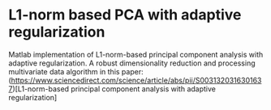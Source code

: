 # L1-norm based PCA with adaptive regularization
Matlab implementation of L1-norm-based principal component analysis with adaptive regularization. A  robust dimensionality reduction and processing multivariate data algorithm in this paper: (https://www.sciencedirect.com/science/article/abs/pii/S0031320316301637)[L1-norm-based principal component analysis with adaptive regularization]
